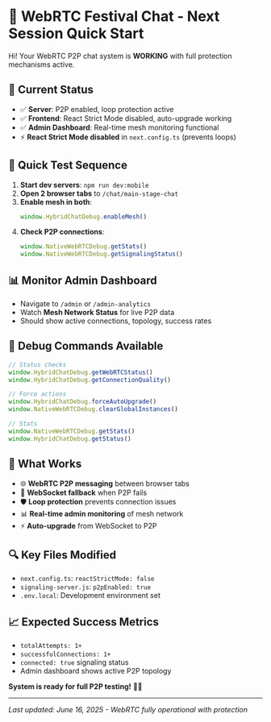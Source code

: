 # 🎪 **WebRTC Festival Chat - Next Session Quick Start**

Hi! Your WebRTC P2P chat system is **WORKING** with full protection mechanisms active.

## 🎯 **Current Status** 
- ✅ **Server**: P2P enabled, loop protection active
- ✅ **Frontend**: React Strict Mode disabled, auto-upgrade working  
- ✅ **Admin Dashboard**: Real-time mesh monitoring functional
- ⚡ **React Strict Mode disabled** in `next.config.ts` (prevents loops)

## 🚀 **Quick Test Sequence**

1. **Start dev servers**: `npm run dev:mobile`
2. **Open 2 browser tabs** to `/chat/main-stage-chat`
3. **Enable mesh in both**:
   ```javascript
   window.HybridChatDebug.enableMesh()
   ```
4. **Check P2P connections**:
   ```javascript
   window.NativeWebRTCDebug.getStats()
   window.NativeWebRTCDebug.getSignalingStatus()
   ```

## 📊 **Monitor Admin Dashboard**
- Navigate to `/admin` or `/admin-analytics`
- Watch **Mesh Network Status** for live P2P data
- Should show active connections, topology, success rates

## 🔧 **Debug Commands Available**

```javascript
// Status checks
window.HybridChatDebug.getWebRTCStatus()
window.HybridChatDebug.getConnectionQuality()

// Force actions
window.HybridChatDebug.forceAutoUpgrade()
window.NativeWebRTCDebug.clearGlobalInstances()

// Stats
window.NativeWebRTCDebug.getStats()
window.HybridChatDebug.getStatus()
```

## 🎯 **What Works**
- 🌐 **WebRTC P2P messaging** between browser tabs
- 📡 **WebSocket fallback** when P2P fails  
- 🛡️ **Loop protection** prevents connection issues
- 📊 **Real-time admin monitoring** of mesh network
- ⚡ **Auto-upgrade** from WebSocket to P2P

## 🔍 **Key Files Modified**
- `next.config.ts`: `reactStrictMode: false`
- `signaling-server.js`: `p2pEnabled: true`
- `.env.local`: Development environment set

## 📈 **Expected Success Metrics**
- `totalAttempts: 1+`
- `successfulConnections: 1+` 
- `connected: true` signaling status
- Admin dashboard shows active P2P topology

**System is ready for full P2P testing!** 🎉🌐

---
*Last updated: June 16, 2025 - WebRTC fully operational with protection*
